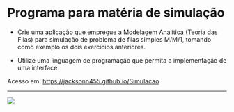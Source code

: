 Programa para matéria de simulação
===============================================

- Crie uma aplicação que empregue a Modelagem Analítica (Teoria das Filas) para
simulação de problema de filas simples M/M/1, tomando como exemplo os dois
exercícios anteriores.

- Utilize uma linguagem de programação que permita a implementação de uma interface.

Acesso em: https://jacksonn455.github.io/Simulacao

--------------------
 ![](https://github.com/jacksonn455/Simulacao/blob/master/img1.png)
